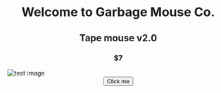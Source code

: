 <html>
<center>
<h1>
 Welcome to Garbage Mouse Co.
</h1>
</center>
 
<center> 
  <h2>
  Tape mouse v2.0 
  </h2>
</center>

<center> 
  <h3>
 $7
  </h3>
</center>
    <img src='Test.jpeg'
    alt='test image'>
 <center>
 <!---Add paypal link here--->
  <a href="https://www.youtube.com/watch?v=dQw4w9WgXcQ">
    <button>Click me</button>
</a>
 </center>
  </html>
        
